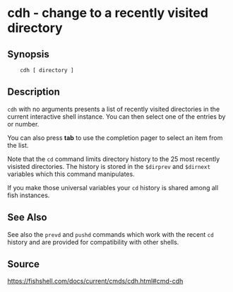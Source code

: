 # cdh - change to a recently visited directory

## Synopsis
```fish
    cdh [ directory ]
```

## Description
`cdh` with no arguments presents a list of recently visited directories in the current interactive shell instance.
You can then select one of the entries by or number.

You can also press __tab__ to use the completion pager to select an item from the list.

Note that the `cd` command limits directory history to the 25 most recently visisted directories. 
The history is stored in the `$dirprev` and `$dirnext` variables which this command manipulates.

If you make those universal variables your `cd` history is shared among all fish instances. 

## See Also
See also the `prevd` and `pushd` commands which work with the recent `cd` history and are provided
for compatibility with other shells.

## Source
https://fishshell.com/docs/current/cmds/cdh.html#cmd-cdh
